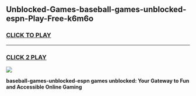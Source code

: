 
## Unblocked-Games-baseball-games-unblocked-espn-Play-Free-k6m6o
<h3>
<a href="https://premium76.site?title=baseball-games-unblocked-espn&ref=10A">CLICK TO PLAY</a></h3>
<hr>

<h3>
<a href="https://premium76.site?title=baseball-games-unblocked-espn&ref=10A">CLICK 2 PLAY</a>
  
</h3>

<a href="https://premium76.site?title=baseball-games-unblocked-espn&ref=10A"><img src="https://clearcache.store/games.png"></a>


**baseball-games-unblocked-espn games unblocked: Your Gateway to Fun and Accessible Online Gaming**
